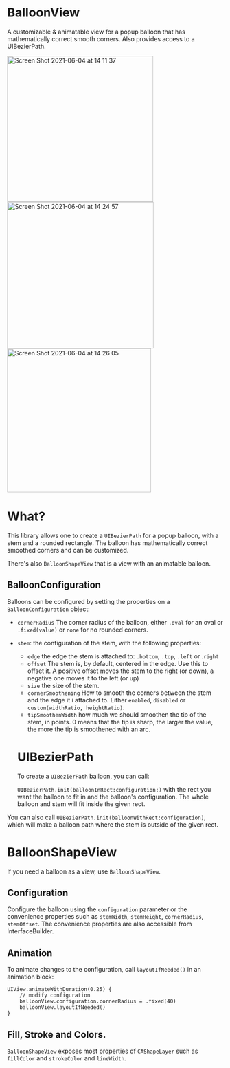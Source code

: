 # BalloonView
A customizable & animatable view for a popup balloon that has mathematically correct smooth corners. Also provides access to a UIBezierPath.

<img width="340" alt="Screen Shot 2021-06-04 at 14 11 37" src="https://user-images.githubusercontent.com/168214/120800672-7f583c80-c540-11eb-8679-5502c4188ecc.png">

<img width="341" alt="Screen Shot 2021-06-04 at 14 24 57" src="https://user-images.githubusercontent.com/168214/120800793-a6167300-c540-11eb-8944-637eacfae5e6.png">

<img width="335" alt="Screen Shot 2021-06-04 at 14 26 05" src="https://user-images.githubusercontent.com/168214/120800932-d1995d80-c540-11eb-9063-d5caeb61cbbf.png">

# What?

This library allows one to create a `UIBezierPath` for a popup balloon, with a stem and a rounded rectangle. The  balloon has mathematically correct smoothed corners and can be customized.

There's also `BalloonShapeView`  that is a view with an animatable balloon.

## BalloonConfiguration

Balloons can be configured by setting the properties on a `BalloonConfiguration` object:
 
 - `cornerRadius` The corner radius of the balloon, either `.oval` for an oval or `.fixed(value)` or `none` for no rounded corners.
 
- `stem`: the configuration of the stem, with the following properties:

  - `edge` the edge the stem is attached to: `.bottom`, `.top`, `.left` or .`right`
  - `offset` The stem is, by default, centered in the edge. Use this to offset it. A positive offset moves the stem to the right (or down), a negative one moves it to the left (or up)
  - `size` the size of the stem.
  - `cornerSmoothening` How to smooth the corners between the stem and the edge it i attached to. Either `enabled`, `disabled` or `custom(widthRatio, heightRatio)`.
  - `tipSmoothenWidth` how much we should smoothen the tip of the stem, in points. 0 means that the tip is sharp, the larger the value, the more the tip is smoothened with an arc.
  
  
  # UIBezierPath
  
  To create a `UIBezierPath` balloon, you can call:
  
  `UIBezierPath.init(balloonInRect:configuration:)` with the rect you want the balloon to fit in and the balloon's configuration. The whole balloon and stem will fit inside the given rect. 
  

You can also call  `UIBezierPath.init(balloonWithRect:configuration)`, which will make a balloon path where the stem is outside of the given rect.
  
 
# BalloonShapeView

If you need a balloon as a view, use `BalloonShapeView`. 


## Configuration
Configure the balloon using the `configuration` parameter or the convenience properties such as `stemWidth`, `stemHeight`,  `cornerRadius`, `stemOffset`. The convenience properties are also accessible from InterfaceBuilder.

## Animation
To animate changes to the configuration, call  `layoutIfNeeded()` in an animation block:

	UIView.animateWithDuration(0.25) {
		// modify configuration
		balloonView.configuration.cornerRadius = .fixed(40)
		balloonView.layoutIfNeeded()
	}

## Fill, Stroke and Colors.
`BalloonShapeView` exposes most properties of `CAShapeLayer` such as `fillColor` and `strokeColor` and `lineWidth`.
